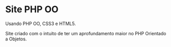 # Site PHP OO
Usando PHP OO, CSS3  e HTML5.

Site criado com o intuito de ter um aprofundamento maior no PHP Orientado a Objetos.
